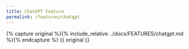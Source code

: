 ```yaml
---
title: ChatGPT Feature
permalink: /features/chatgpt
---
```

{% capture original %}{% include_relative ../docs/FEATURES/chatgpt.md %}{% endcapture %}
{{ original }}